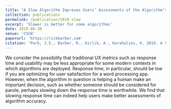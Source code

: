 ```yaml
---
title: "A Slow Algorithm Improves Users’ Assessments of the Algorithm’s Accuracy"
collection: publications
permalink: /publication/2019-slow
excerpt: 'Slower is better for some algorithms'
date: 2019-08-30
venue: 'CSCW'
paperurl: 'https://rickbarber.com'
citation: 'Park, J.S., Barber, R., Kirlik, A., Karahalios, K. 2019. A Slow Algorithm Improves Users’ Assessments of the Algorithm’s Accuracy. J. ACM 37, 4, Article 111 (August 2019).''
---
```

We consider the possibility that traditional UX metrics such as response time and usability may be less appropriate for some modern contexts in which algorithms are deployed. Response time, in particular, should be low if you are optimizing for user satisfaction for a word processing app. However, when the algorithm in question is helping a human make an important decision, such as whether someone should be considered for parole, perhaps slowing down the response time is worthwhile. We find that slowing response time can indeed help users make better assessments of algorithm accuracy. 

